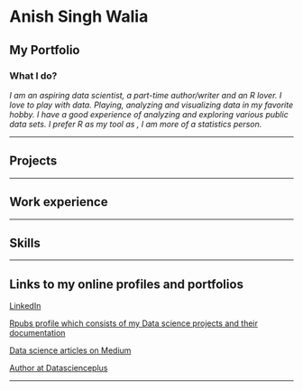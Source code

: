 <h1>Anish Singh Walia</h1>

<h2>My Portfolio</h2>
 
 <h3>What I do?</h3>
 
 <i>I am an aspiring data scientist, a part-time author/writer and an R lover.
 I love to play with data. Playing, analyzing and visualizing data in my favorite hobby. I have a good experience of analyzing and exploring various public data sets.  I prefer R as my tool as , I am more of a statistics person.</i>
 
 
 <hr>
 
 <h2>Projects</h2>
 
 <hr>
 
 <h2>Work experience</h2>
 
 <hr>
 
 <h2>Skills</h2>
 
 
 <hr>
 
<h2>Links to my online profiles and portfolios</h2>
 
<a href="https://www.linkedin.com/in/anish-singh-walia-924529103/" target="_blank" style="font-color:black;font-weight:none">LinkedIn</a>

<a href="http://rpubs.com/anish20" target="_blank" style="font-color:black;font-weight:none">Rpubs profile which consists of my Data science projects and their documentation</a>

<a href="https://medium.com/@anishsingh20" target="_blank" style="font-color:black;font-weight:none">Data science articles on Medium </a>

<a href="https://datascienceplus.com/author/anish-singh-walia/" target="_blank" style="font-color:black;font-weight:none">Author at Datascienceplus</a>


<hr>






